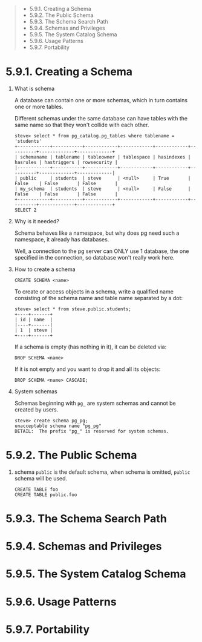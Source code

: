 > *  5.9.1. Creating a Schema
> *  5.9.2. The Public Schema
> *  5.9.3. The Schema Search Path
> *  5.9.4. Schemas and Privileges
> *  5.9.5. The System Catalog Schema
> *  5.9.6. Usage Patterns
> *  5.9.7. Portability

# 5.9.1. Creating a Schema

1. What is schema

   A database can contain one or more schemas, which in turn contains one or
   more tables.

   Different schemas under the same database can have tables with the same name
   so that they won't collide with each other.

   ```
   steve> select * from pg_catalog.pg_tables where tablename = 'students'
   +------------+-----------+------------+------------+------------+----------+-------------+-------------+
   | schemaname | tablename | tableowner | tablespace | hasindexes | hasrules | hastriggers | rowsecurity |
   |------------+-----------+------------+------------+------------+----------+-------------+-------------|
   | public     | students  | steve      | <null>     | True       | False    | False       | False       |
   | my_schema  | students  | steve      | <null>     | False      | False    | False       | False       |
   +------------+-----------+------------+------------+------------+----------+-------------+-------------+
   SELECT 2
   ```

2. Why is it needed?

   Schema behaves like a namespace, but why does pg need such a namespace, it 
   already has databases.

   Well, a connection to the pg server can ONLY use 1 database, the one specified
   in the connection, so database won't really work here.

3. How to create a schema

   ```
   CREATE SCHEMA <name>
   ```

   To create or access objects in a schema, write a qualified name consisting 
   of the schema name and table name separated by a dot: 

   ```
   steve> select * from steve.public.students;
   +----+-------+
   | id | name  |
   |----+-------|
   | 1  | steve |
   +----+-------+
   ```

   If a schema is empty (has nothing in it), it can be deleted via:

   ```
   DROP SCHEMA <name>
   ```

   If it is not empty and you want to drop it and all its objects:

   ```
   DROP SCHEMA <name> CASCADE;
   ```

4. System schemas

   Schemas beginning with `pg_` are system schemas and cannot be created by users.

   ```
   steve> create schema pg_pg;
   unacceptable schema name "pg_pg"
   DETAIL:  The prefix "pg_" is reserved for system schemas.
   ```

# 5.9.2. The Public Schema

1. schema `public` is the default schema, when schema is omitted, `public` schema
   will be used.

   ```
   CREATE TABLE foo 
   CREATE TABLE public.foo
   ```

# 5.9.3. The Schema Search Path
# 5.9.4. Schemas and Privileges
# 5.9.5. The System Catalog Schema
# 5.9.6. Usage Patterns
# 5.9.7. Portability